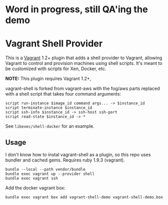 # Word in progress, still QA'ing the demo

# Vagrant Shell Provider

This is a [Vagrant](http://www.vagrantup.com) 1.2+ plugin that adds a
shell provider to Vagrant, allowing Vagrant to control and provision
machines using shell scripts.  It's meant to be customized with scripts
for Xen, Docker, etc.

**NOTE:** This plugin requires Vagrant 1.2+,

vagrant-shell is forked from vagrant-aws with the fog/aws parts replaced
with a shell script that takes four command arguments:

    script run-instance $image_id command args... -> $instance_id
    script terminate-instance $instance_id
    script ssh-info $instance_id -> ssh-host ssh-port
    script read-state $instance_id -> *

See `libexec/shell-docker` for an example.

## Usage

I don't know how to instal vagrant-shell as a plugin, so this repo uses
bundler and cached gems.  Requires ruby 1.9.3 (vagrant).

    bundle --local --path vendor/bundle
    bundle exec vagrant up --provider shell
    bundle exec vagrant ssh

Add the docker vagrant box:

    bundle exec vagrant box add vagrant-shell-demo vagrant-shell-demo.box

